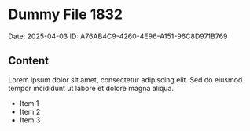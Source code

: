 # Dummy File 1832

Date: 2025-04-03
ID: A76AB4C9-4260-4E96-A151-96C8D971B769

## Content

Lorem ipsum dolor sit amet, consectetur adipiscing elit.
Sed do eiusmod tempor incididunt ut labore et dolore magna aliqua.

* Item 1
* Item 2
* Item 3

